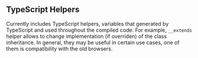 ## TypeScript Helpers
Currently includes TypeScript helpers, variables that generated by TypeScript and
used throughout the compiled code. For example, `__extends` helper allows to change implementation (if overriden) of the class inheritance.
In general, they may be useful in certain use cases, one of them is compatibility with the old browsers.
